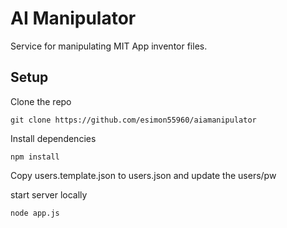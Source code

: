 # AI Manipulator

  Service for manipulating MIT App inventor files.

## Setup
Clone the repo
```
git clone https://github.com/esimon55960/aiamanipulator
```

Install dependencies
```
npm install
```

Copy users.template.json to users.json and update the users/pw

start server locally
```
node app.js
```
